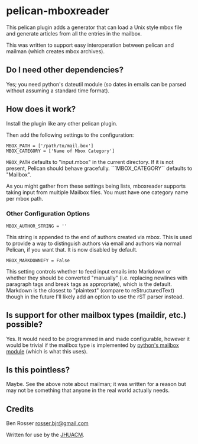 # pelican-mboxreader

This pelican plugin adds a generator that can load a Unix style mbox file and
generate articles from all the entries in the mailbox.

This was written to support easy interoperation between pelican and mailman
(which creates mbox archives).

## Do I need other dependencies?

Yes; you need python's dateutil module (so dates in emails can be parsed without
assuming a standard time format).

## How does it work?

Install the plugin like any other pelican plugin.

Then add the following settings to the configuration:

```
MBOX_PATH = ['/path/to/mail.box']
MBOX_CATEGORY = ['Name of Mbox Category']
```

```MBOX_PATH``` defaults to "input.mbox" in the current directory. If it is not present,
Pelican should behave gracefully. ```MBOX_CATEGORY`` defaults to "Mailbox".

As you might gather from these settings being lists, mboxreader supports taking input
from multiple Mailbox files. You must have one category name per mbox path.

### Other Configuration Options

```
MBOX_AUTHOR_STRING = ''
```

This string is appended to the end of authors created via mbox. This is used to
provide a way to distinguish authors via email and authors via normal Pelican,
if you want that. It is now disabled by default.

```
MBOX_MARKDOWNIFY = False
```

This setting controls whether to feed input emails into Markdown or whether they should
be converted "manually" (i.e. replacing newlines with paragraph tags and break tags as
appropriate), which is the default. Markdown is the closest to "plaintext" (compare to
reStructuredText) though in the future I'll likely add an option to use the rST parser
instead.

## Is support for other mailbox types (maildir, etc.) possible?

Yes. It would need to be programmed in and made configurable, however it would
be trivial if the mailbox type is implemented by [python's mailbox module](https://docs.python.org/2/library/mailbox.html)
(which is what this uses).

## Is this pointless?

Maybe. See the above note about mailman; it was written for a reason but may not
be something that anyone in the real world actually needs.

## Credits

Ben Rosser <rosser.bjr@gmail.com>

Written for use by the [JHUACM](https://www.acm.jhu.edu/).
